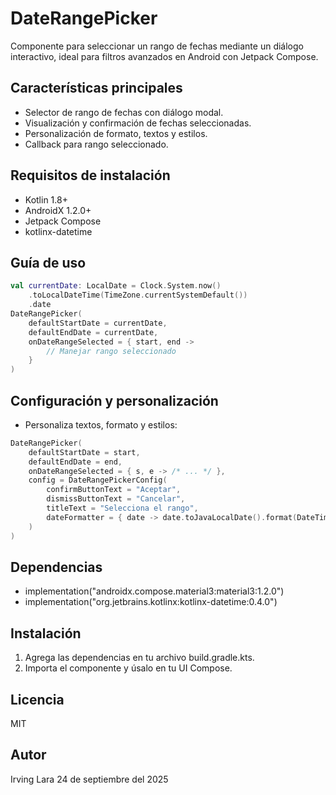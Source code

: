 # DateRangePicker

Componente para seleccionar un rango de fechas mediante un diálogo interactivo, ideal para filtros avanzados en Android con Jetpack Compose.

## Características principales
- Selector de rango de fechas con diálogo modal.
- Visualización y confirmación de fechas seleccionadas.
- Personalización de formato, textos y estilos.
- Callback para rango seleccionado.

## Requisitos de instalación
- Kotlin 1.8+
- AndroidX 1.2.0+
- Jetpack Compose
- kotlinx-datetime

## Guía de uso
```kotlin
val currentDate: LocalDate = Clock.System.now()
    .toLocalDateTime(TimeZone.currentSystemDefault())
    .date
DateRangePicker(
    defaultStartDate = currentDate,
    defaultEndDate = currentDate,
    onDateRangeSelected = { start, end ->
        // Manejar rango seleccionado
    }
)
```

## Configuración y personalización
- Personaliza textos, formato y estilos:
```kotlin
DateRangePicker(
    defaultStartDate = start,
    defaultEndDate = end,
    onDateRangeSelected = { s, e -> /* ... */ },
    config = DateRangePickerConfig(
        confirmButtonText = "Aceptar",
        dismissButtonText = "Cancelar",
        titleText = "Selecciona el rango",
        dateFormatter = { date -> date.toJavaLocalDate().format(DateTimeFormatter.ofPattern("dd/MM/yyyy")) }
    )
)
```

## Dependencias
- implementation("androidx.compose.material3:material3:1.2.0")
- implementation("org.jetbrains.kotlinx:kotlinx-datetime:0.4.0")

## Instalación
1. Agrega las dependencias en tu archivo build.gradle.kts.
2. Importa el componente y úsalo en tu UI Compose.

## Licencia
MIT

## Autor
Irving Lara
24 de septiembre del 2025

